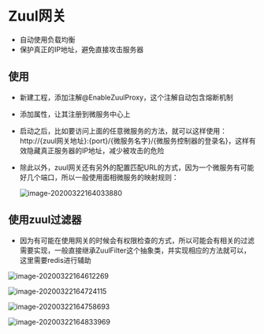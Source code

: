 # Zuul网关

- 自动使用负载均衡
- 保护真正的IP地址，避免直接攻击服务器

## 使用

- 新建工程，添加注解@EnableZuulProxy，这个注解自动包含熔断机制

- 添加属性，让其注册到微服务中心上

- 启动之后，比如要访问上面的任意微服务的方法，就可以这样使用：http://{zuul网关地址}:{port}/{微服务名字}/{微服务控制器的登录名}，这样有效隐藏真正服务器的IP地址，减少被攻击的危险

- 除此以外，zuul网关还有另外的配置匹配URL的方式，因为一个微服务有可能好几个端口，所以一般使用面相微服务的映射规则：

  ![image-20200322164033880](D:\software\programming\笔记\面试\-job-interview\image-20200322164033880.png)

## 使用zuul过滤器

- 因为有可能在使用网关的时候会有权限检查的方式，所以可能会有相关的过滤需要实现，一般直接继承ZuulFilter这个抽象类，并实现相应的方法就可以，这里需要redis进行辅助

![image-20200322164612269](D:\software\programming\笔记\面试\-job-interview\image-20200322164612269.png)

![image-20200322164724115](D:\software\programming\笔记\面试\-job-interview\image-20200322164724115.png)

![image-20200322164758693](D:\software\programming\笔记\面试\-job-interview\image-20200322164758693.png)

![image-20200322164833969](D:\software\programming\笔记\面试\-job-interview\image-20200322164833969.png)